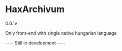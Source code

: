# HaxArchivum
 
0.0.1v

Only front-end with single native hungarian language

---- Still in development ----
